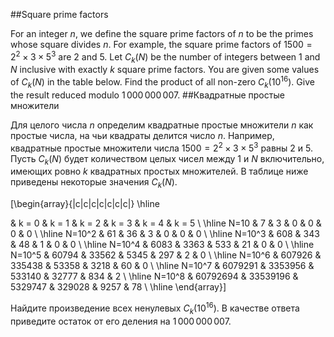 ##Square prime factors

For an integer $n$, we define the square prime factors of $n$ to be the primes whose square divides $n$. For example, the square prime factors of $1500=2^2 \times 3 \times 5^3$ are $2$ and $5$.
Let $C_k(N)$ be the number of integers between $1$ and $N$ inclusive with exactly $k$ square prime factors. You are given some values of $C_k(N)$ in the table below.
Find the product of all non-zero $C_k(10^{16})$. Give the result reduced modulo $1\,000\,000\,007$.
##Квадратные простые множители

Для целого числа $n$ определим квадратные простые множители $n$ как простые числа, на чьи квадраты делится число $n$. Например, квадратные простые множители числа $1500=2^2 \times 3 \times 5^3$ равны $2$ и $5$.
Пусть $C_k(N)$ будет количеством целых чисел между $1$ и $N$ включительно, имеющих ровно $k$ квадратных простых множителей. В таблице ниже приведены некоторые значения $C_k(N)$.


\[\begin{array}{|c|c|c|c|c|c|c|}
\hline

& k = 0 & k = 1 & k = 2 & k = 3 & k = 4 & k = 5 \\
\hline
N=10 & 7 & 3 & 0 & 0 & 0 & 0 \\
\hline
N=10^2 & 61 & 36 & 3 & 0 & 0 & 0 \\
\hline
N=10^3 & 608 & 343 & 48 & 1 & 0 & 0 \\
\hline
N=10^4 & 6083 & 3363 & 533 & 21 & 0 & 0 \\
\hline
N=10^5 & 60794 & 33562 & 5345 & 297 & 2 & 0 \\
\hline
N=10^6 & 607926 & 335438 & 53358 & 3218 & 60 & 0 \\
\hline
N=10^7 & 6079291 & 3353956 & 533140 & 32777 & 834 & 2 \\
\hline
N=10^8 & 60792694 & 33539196 & 5329747 & 329028 & 9257 & 78 \\
\hline
\end{array}\]


Найдите произведение всех ненулевых $C_k(10^{16})$. В качестве ответа приведите остаток от его деления на $1\,000\,000\,007$.
